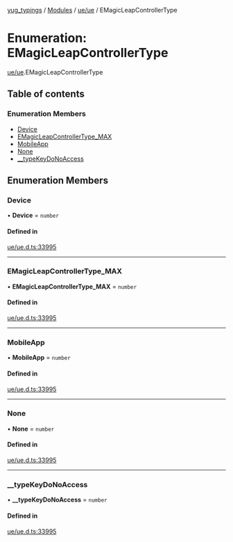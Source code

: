 [yug_typings](../README.md) / [Modules](../modules.md) / [ue/ue](../modules/ue_ue.md) / EMagicLeapControllerType

# Enumeration: EMagicLeapControllerType

[ue/ue](../modules/ue_ue.md).EMagicLeapControllerType

## Table of contents

### Enumeration Members

- [Device](ue_ue.EMagicLeapControllerType.md#device)
- [EMagicLeapControllerType\_MAX](ue_ue.EMagicLeapControllerType.md#emagicleapcontrollertype_max)
- [MobileApp](ue_ue.EMagicLeapControllerType.md#mobileapp)
- [None](ue_ue.EMagicLeapControllerType.md#none)
- [\_\_typeKeyDoNoAccess](ue_ue.EMagicLeapControllerType.md#__typekeydonoaccess)

## Enumeration Members

### Device

• **Device** = `number`

#### Defined in

[ue/ue.d.ts:33995](https://github.com/YugMetaverse/yug_typings/blob/b7d9b19/ue/ue.d.ts#L33995)

___

### EMagicLeapControllerType\_MAX

• **EMagicLeapControllerType\_MAX** = `number`

#### Defined in

[ue/ue.d.ts:33995](https://github.com/YugMetaverse/yug_typings/blob/b7d9b19/ue/ue.d.ts#L33995)

___

### MobileApp

• **MobileApp** = `number`

#### Defined in

[ue/ue.d.ts:33995](https://github.com/YugMetaverse/yug_typings/blob/b7d9b19/ue/ue.d.ts#L33995)

___

### None

• **None** = `number`

#### Defined in

[ue/ue.d.ts:33995](https://github.com/YugMetaverse/yug_typings/blob/b7d9b19/ue/ue.d.ts#L33995)

___

### \_\_typeKeyDoNoAccess

• **\_\_typeKeyDoNoAccess** = `number`

#### Defined in

[ue/ue.d.ts:33995](https://github.com/YugMetaverse/yug_typings/blob/b7d9b19/ue/ue.d.ts#L33995)
